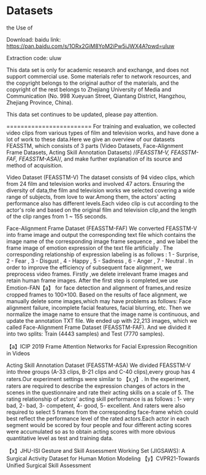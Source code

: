 Datasets
====================


the Use of

Download: baidu link: https://pan.baidu.com/s/1ORx2GiM8YoM2iPw5iJWX4A?pwd=uluw 

Extraction code: uluw

This data set is only for academic research and exchange, and does not support commercial use. 
Some materials refer to network resources, and the copyright belongs to the original author of 
the materials, and the copyright of the rest belongs to Zhejiang University of Media and Communication 
(No. 998 Xueyuan Street, Qiantang District, Hangzhou, Zhejiang Province, China).

This data set continues to be updated, please pay attention.



========================
For training and evaluation, we collected video clips from various types of film and television works,
and have done a lot of work to these data.Here we give an overview of our datasets FEASSTM, 
which consists of 3 parts (Video Datasets, Face-Alignment Frame Datasets, Acting Skill Annotation Datasets)
/*(FEASSTM-V, FEASSTM-FAF, FEASSTM-ASA)*/, and make further explanation of its source and method of acquisition.

Video Dataset (FEASSTM-V)
The dataset consists of 94 video clips, which from 24 film and television works and involved 47 actors. 
Ensuring the diversity of data,the film and television works we selected covering a wide range of subjects,
 from love to war.Among them, the actors' acting performance also has different levels.Each video clip is 
cut according to the actor's role and based on the original film and television clip,and the length of the clip ranges from 1 ~ 155 seconds.

Face-Alignment Frame Dataset (FEASSTM-FAF)
We converted FEASSTM-V into frame image and output the corresponding text file which contains the image name of the corresponding image
 frame sequence , and we label the frame image of emotion expression of the text file artificially . The corresponding relationship of expression
 labeling is as follows : 1 - Surprise, 2 - Fear , 3 - Disgust , 4 - Happy , 5 - Sadness , 6 - Anger , 7 - Neutral . 
In order to improve the efficiency of subsequent face alignment, we preprocess video frames. Firstly ,we delete irrelevant frame images and
 retain human frame images. After the first step is completed,we use Emotion-FAN【a】 for face detection and alignment of frames,and resize
 cropped frames to 100×100.
Based on the results of face alignment, we manually delete some images,which may have problems as follows: Face alignment failure,
 incomplete facial features, facial blurring, etc. Then we normalize the image name to ensure that the image name is continuous, 
and update the annotation TXT file. We ended up with 22,213 images, which we called Face-Alignment Frame Dataset (FEASSTM-FAF). 
And we divided it into two splits: Train (4443 samples) and Test (7770 samples).

【a】ICIP 2019 Frame Attention Networks for Facial Expression Recognition in Videos

Acting Skill Annotation Dataset (FEASSTM-ASA)
We divided FEASSTM-V into three groups (A-33 clips, B-21 clips and C-40 clips),every group has 4 raters.Our experiment settings were similar to 【x,y】.
In the experiment, raters are required to describe the expression changes of actors in the scenes in the questionnaire and rate their acting skills
 on a scale of 5. The rating relationship of actors' acting skill performance is as follows : 1- very bad, 2- bad, 3- competent, 4- good, 5- excellent. 
And raters were also required to select 5 frames from the corresponding face-frame which could best reflect the performance level of the rated
 actors.Each actor in each segment would be scored by four people and four different acting scores were accumulated so as to obtain acting
 scores with more obvious quantitative level as test and training data.


【x】JHU-ISI Gesture and Skill Assessment Working Set (JIGSAWS): A Surgical Activity Dataset for 
Human Motion Modeling 
【y】CVPR21-Towards Unified Surgical Skill Assessment
